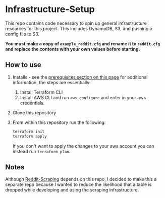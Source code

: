 # Infrastructure-Setup

This repo contains code necessary to spin up general infrastructure resources for this project. This includes DynamoDB, S3, and pushing a config file to S3. 

**You must make a copy of `example_reddit.cfg` and rename it to `reddit.cfg` and replace the contents with your own values before starting.**

## How to use

1. Installs - see the [prerequisites section on this page](https://developer.hashicorp.com/terraform/tutorials/aws-get-started/aws-build#prerequisites) for additional information, the steps are essentially:
    1. Install Terraform CLI
    2. Install AWS CLI and run `aws configure` and enter in your aws credentials.
2. Clone this repository 
3. From within this repository run the following:
  
    ```sh
    terraform init
    terraform apply
    ```
    If you don't want to apply the changes to your aws account you can instead run `terraform plan`.

## Notes

Although [Reddit-Scraping](https://github.com/ViralRedditPosts/Reddit-Scraping) depends on this repo, I decided to make this a separate repo because I wanted to reduce the likelihood that a table is dropped while developing and using the scraping infrastructure.